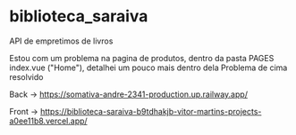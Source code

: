 # biblioteca_saraiva
 API de empretimos de livros

Estou com um problema na pagina de produtos, dentro da pasta PAGES index.vue ("Home"), detalhei um pouco mais dentro dela
Problema de cima resolvido

Back -> https://somativa-andre-2341-production.up.railway.app/

Front -> https://biblioteca-saraiva-b9tdhakjb-vitor-martins-projects-a0ee11b8.vercel.app/
